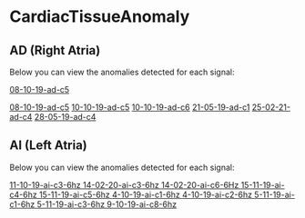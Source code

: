 # CardiacTissueAnomaly

## AD (Right Atria)

Below you can view the anomalies detected for each signal:

<a href=" https://rawcdn.githack.com/xavierMarimon/CardiacTissueAnomaly/f679092f9c69cb00c97cd41fb24b5d2e53e1c154/08-10-19-ad-c5.html" target="_blank">08-10-19-ad-c5</a>

<a href=" https://rawcdn.githack.com/xavierMarimon/CardiacTissueAnomaly/f679092f9c69cb00c97cd41fb24b5d2e53e1c154/08-10-19-ad-c5.html" target="_blank">08-10-19-ad-c5</a>
<a href=" https://rawcdn.githack.com/xavierMarimon/CardiacTissueAnomaly/f679092f9c69cb00c97cd41fb24b5d2e53e1c154/10-10-19-ad-c5.html" target="_blank">10-10-19-ad-c5</a>
<a href=" https://rawcdn.githack.com/xavierMarimon/CardiacTissueAnomaly/f679092f9c69cb00c97cd41fb24b5d2e53e1c154/10-10-19-ad-c6.html" target="_blank">10-10-19-ad-c6</a>
<a href=" https://rawcdn.githack.com/xavierMarimon/CardiacTissueAnomaly/f679092f9c69cb00c97cd41fb24b5d2e53e1c154/21-05-19-ad-c1.html" target="_blank">21-05-19-ad-c1</a>
<a href=" https://rawcdn.githack.com/xavierMarimon/CardiacTissueAnomaly/f679092f9c69cb00c97cd41fb24b5d2e53e1c154/25-02-21-ad-c4.html" target="_blank">25-02-21-ad-c4</a>
<a href=" https://rawcdn.githack.com/xavierMarimon/CardiacTissueAnomaly/f679092f9c69cb00c97cd41fb24b5d2e53e1c154/28-05-19-ad-c4.html" target="_blank">28-05-19-ad-c4</a>

## AI (Left Atria)

Below you can view the anomalies detected for each signal:

<a href=" https://rawcdn.githack.com/xavierMarimon/CardiacTissueAnomaly/f679092f9c69cb00c97cd41fb24b5d2e53e1c154/11-10-19-ai-c3-6hz.html" target="_blank">11-10-19-ai-c3-6hz </a>
<a href=" https://rawcdn.githack.com/xavierMarimon/CardiacTissueAnomaly/f679092f9c69cb00c97cd41fb24b5d2e53e1c154/14-02-20-ai-c3-6hz.html" target="_blank">14-02-20-ai-c3-6hz </a>
<a href=" https://rawcdn.githack.com/xavierMarimon/CardiacTissueAnomaly/f679092f9c69cb00c97cd41fb24b5d2e53e1c154/14-02-20-ai-c6-6Hz.html" target="_blank">14-02-20-ai-c6-6Hz </a>
<a href=" https://rawcdn.githack.com/xavierMarimon/CardiacTissueAnomaly/f679092f9c69cb00c97cd41fb24b5d2e53e1c154/15-11-19-ai-c4-6hz.html" target="_blank">15-11-19-ai-c4-6hz </a>
<a href=" https://rawcdn.githack.com/xavierMarimon/CardiacTissueAnomaly/f679092f9c69cb00c97cd41fb24b5d2e53e1c154/15-11-19-ai-c5-6hz.html" target="_blank">15-11-19-ai-c5-6hz </a>
<a href=" https://rawcdn.githack.com/xavierMarimon/CardiacTissueAnomaly/f679092f9c69cb00c97cd41fb24b5d2e53e1c154/4-10-19-ai-c1-6hz.html" target="_blank">4-10-19-ai-c1-6hz </a>
<a href=" https://rawcdn.githack.com/xavierMarimon/CardiacTissueAnomaly/f679092f9c69cb00c97cd41fb24b5d2e53e1c154/4-10-19-ai-c2-6hz.html" target="_blank">4-10-19-ai-c2-6hz </a>
<a href=" https://rawcdn.githack.com/xavierMarimon/CardiacTissueAnomaly/f679092f9c69cb00c97cd41fb24b5d2e53e1c154/5-11-19-ai-c1-6hz.html" target="_blank">5-11-19-ai-c1-6hz </a>
<a href=" https://rawcdn.githack.com/xavierMarimon/CardiacTissueAnomaly/f679092f9c69cb00c97cd41fb24b5d2e53e1c154/5-11-19-ai-c3-6hz.html" target="_blank">5-11-19-ai-c3-6hz </a>
<a href=" https://rawcdn.githack.com/xavierMarimon/CardiacTissueAnomaly/f679092f9c69cb00c97cd41fb24b5d2e53e1c154/9-10-19-ai-c8-6hz.html" target="_blank">9-10-19-ai-c8-6hz </a>


